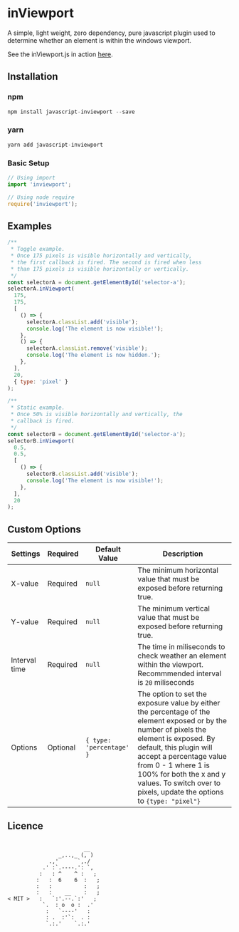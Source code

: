 <!-- @format -->

# inViewport

A simple, light weight, zero dependency, pure javascript plugin used to determine whether an element is within the windows viewport.

See the inViewport.js in action <a href="http://ianrogren.github.io/javascript-inViewport/">here</a>.

## Installation

### npm

```javascript
npm install javascript-inviewport --save
```

### yarn

```javascript
yarn add javascript-inviewport
```

### Basic Setup

```javascript
// Using import
import 'inviewport';

// Using node require
require('inviewport');
```

## Examples

```javascript
/**
 * Toggle example.
 * Once 175 pixels is visible horizontally and vertically,
 * the first callback is fired. The second is fired when less
 * than 175 pixels is visible horizontally or vertically.
 */
const selectorA = document.getElementById('selector-a');
selectorA.inViewport(
  175,
  175,
  [
    () => {
      selectorA.classList.add('visible');
      console.log('The element is now visible!');
    },
    () => {
      selectorA.classList.remove('visible');
      console.log('The element is now hidden.');
    },
  ],
  20,
  { type: 'pixel' }
);

/**
 * Static example.
 * Once 50% is visible horizontally and vertically, the
 * callback is fired.
 */
const selectorB = document.getElementById('selector-a');
selectorB.inViewport(
  0.5,
  0.5,
  [
    () => {
      selectorB.classList.add('visible');
      console.log('The element is now visible!');
    },
  ],
  20
);
```

## Custom Options

| Settings      | Required | Default Value            | Description                                                                                                                                                                                                                                                                                                              |
| ------------- | -------- | ------------------------ | ------------------------------------------------------------------------------------------------------------------------------------------------------------------------------------------------------------------------------------------------------------------------------------------------------------------------ |
| X-value       | Required | `null`                   | The minimum horizontal value that must be exposed before returning true.                                                                                                                                                                                                                                                 |
| Y-value       | Required | `null`                   | The minimum vertical value that must be exposed before returning true.                                                                                                                                                                                                                                                   |
| Interval time | Required | `null`                   | The time in miliseconds to check weather an element within the viewport. Recommmended interval is `20` miliseconds                                                                                                                                                                                                       |
| Options       | Optional | `{ type: 'percentage' }` | The option to set the exposure value by either the percentage of the element exposed or by the number of pixels the element is exposed. By default, this plugin will accept a percentage value from 0 - 1 where 1 is 100% for both the x and y values. To switch over to pixels, update the options to `{type: "pixel"}` |

## Licence

```

                        __
                _,..,_ (, )
             .,'      `,./
           .' :`.----.': `,
          :   : ^    ^ :   ;
         :   :  6    6  :   ;
         :   :          :   ;
         :   :    __    :   ;
< MIT >   :   `:'.--.`:'   ;
           `.  : o  o :  .'
            :   `----'   :
            : .  :'`:  . :
            `.:.'    `.:.'
```
